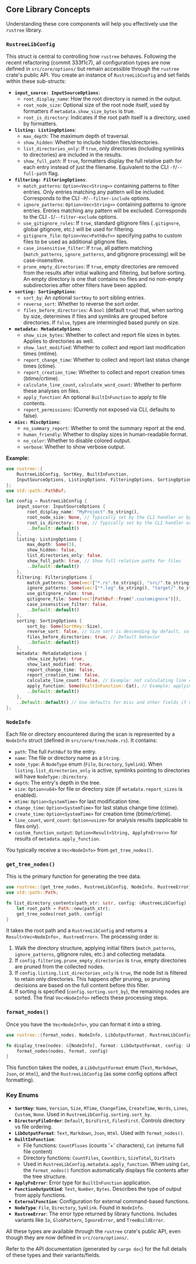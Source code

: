 ## Core Library Concepts

Understanding these core components will help you effectively use the `rustree` library.

### `RustreeLibConfig`

This struct is central to controlling how `rustree` behaves. Following the recent refactoring (commit 333f1c7), all configuration types are now defined in `src/core/options/` but remain accessible through the `rustree` crate's public API. You create an instance of `RustreeLibConfig` and set fields within these sub-structs:

- **`input_source: InputSourceOptions`**:
  - `root_display_name`: How the root directory is named in the output.
  - `root_node_size`: Optional size of the root node itself, used by formatters if `metadata.show_size_bytes` is true.
  - `root_is_directory`: Indicates if the root path itself is a directory, used by formatters.
- **`listing: ListingOptions`**:
  - `max_depth`: The maximum depth of traversal.
  - `show_hidden`: Whether to include hidden files/directories.
  - `list_directories_only`: If `true`, only directories (including symlinks to directories) are included in the results.
  - `show_full_path`: If `true`, formatters display the full relative path for each entry instead of just the filename. Equivalent to the CLI `-f`/`--full-path` flag.
- **`filtering: FilteringOptions`**:
  - `match_patterns`: `Option<Vec<String>>` containing patterns to filter entries. Only entries matching any pattern will be included. Corresponds to the CLI `-P`/`--filter-include` options.
  - `ignore_patterns`: `Option<Vec<String>>` containing patterns to ignore entries. Entries matching any pattern will be excluded. Corresponds to the CLI `-I`/`--filter-exclude` options.
  - `use_gitignore_rules`: If `true`, standard gitignore files (`.gitignore`, global gitignore, etc.) will be used for filtering.
  - `gitignore_file`: `Option<Vec<PathBuf>>` specifying paths to custom files to be used as additional gitignore files.
  - `case_insensitive_filter`: If `true`, all pattern matching (`match_patterns`, `ignore_patterns`, and gitignore processing) will be case-insensitive.
  - `prune_empty_directories`: If `true`, empty directories are removed from the results after initial walking and filtering, but before sorting. An empty directory is one that contains no files and no non-empty subdirectories after other filters have been applied.
- **`sorting: SortingOptions`**:
  - `sort_by`: An optional `SortKey` to sort sibling entries.
  - `reverse_sort`: Whether to reverse the sort order.
  - `files_before_directories`: A `bool` (default `true`) that, when sorting by size, determines if files and symlinks are grouped before directories. If `false`, types are intermingled based purely on size.
- **`metadata: MetadataOptions`**:
  - `show_size_bytes`: Whether to collect and report file sizes in bytes. Applies to directories as well.
  - `show_last_modified`: Whether to collect and report last modification times (mtime).
  - `report_change_time`: Whether to collect and report last status change times (ctime).
  - `report_creation_time`: Whether to collect and report creation times (btime/crtime).
  - `calculate_line_count`, `calculate_word_count`: Whether to perform these analyses on files.
  - `apply_function`: An optional `BuiltInFunction` to apply to file contents.
  - `report_permissions`: (Currently not exposed via CLI, defaults to false).
- **`misc: MiscOptions`**:
  - `no_summary_report`: Whether to omit the summary report at the end.
  - `human_friendly`: Whether to display sizes in human-readable format.
  - `no_color`: Whether to disable colored output.
  - `verbose`: Whether to show verbose output.

**Example:**

```rust
use rustree::{
    RustreeLibConfig, SortKey, BuiltInFunction,
    InputSourceOptions, ListingOptions, FilteringOptions, SortingOptions, MetadataOptions,
};
use std::path::PathBuf;

let config = RustreeLibConfig {
    input_source: InputSourceOptions {
        root_display_name: "MyProject".to_string(),
        root_node_size: None, // Typically set by the CLI handler or by checking metadata
        root_is_directory: true, // Typically set by the CLI handler or by checking metadata
        ..Default::default()
    },
    listing: ListingOptions {
        max_depth: Some(3),
        show_hidden: false,
        list_directories_only: false,
        show_full_path: true, // Show full relative paths for files
        ..Default::default()
    },
    filtering: FilteringOptions {
        match_patterns: Some(vec!["*.rs".to_string(), "src/".to_string()]), // Example -P patterns
        ignore_patterns: Some(vec!["*.log".to_string(), "target/".to_string()]), // Example -I patterns
        use_gitignore_rules: true,
        gitignore_file: Some(vec![PathBuf::from(".customignore")]),
        case_insensitive_filter: false,
        ..Default::default()
    },
    sorting: SortingOptions {
        sort_by: Some(SortKey::Size),
        reverse_sort: false, // Size sort is descending by default, so false means largest first.
        files_before_directories: true, // Default behavior
        ..Default::default()
    },
    metadata: MetadataOptions {
        show_size_bytes: true,
        show_last_modified: true,
        report_change_time: false,
        report_creation_time: false,
        calculate_line_count: false, // Example: not calculating line count
        apply_function: Some(BuiltInFunction::Cat), // Example: applying cat function to display file contents
        ..Default::default()
    },
    ..Default::default() // Use defaults for misc and other fields if not specified
};
```

### `NodeInfo`

Each file or directory encountered during the scan is represented by a `NodeInfo` struct (defined in `src/core/tree/node.rs`). It contains:

- `path`: The full `PathBuf` to the entry.
- `name`: The file or directory name as a `String`.
- `node_type`: A `NodeType` enum (`File`, `Directory`, `Symlink`). When `listing.list_directories_only` is active, symlinks pointing to directories will have `NodeType::Directory`.
- `depth`: The entry's depth in the tree.
- `size`: `Option<u64>` for file or directory size (if `metadata.report_sizes` is enabled).
- `mtime`: `Option<SystemTime>` for last modification time.
- `change_time`: `Option<SystemTime>` for last status change time (ctime).
- `create_time`: `Option<SystemTime>` for creation time (btime/crtime).
- `line_count`, `word_count`: `Option<usize>` for analysis results (applicable to files only).
- `custom_function_output`: `Option<Result<String, ApplyFnError>>` for results of `metadata.apply_function`.

You typically receive a `Vec<NodeInfo>` from `get_tree_nodes()`.

### `get_tree_nodes()`

This is the primary function for generating the tree data.

```rust
use rustree::{get_tree_nodes, RustreeLibConfig, NodeInfo, RustreeError};
use std::path::Path;

fn list_directory_contents(path_str: &str, config: &RustreeLibConfig) -> Result<Vec<NodeInfo>, RustreeError> {
    let root_path = Path::new(path_str);
    get_tree_nodes(root_path, config)
}
```

It takes the root path and a `RustreeLibConfig` and returns a `Result<Vec<NodeInfo>, RustreeError>`.
The processing order is:
1. Walk the directory structure, applying initial filters (`match_patterns`, `ignore_patterns`, gitignore rules, etc.) and collecting metadata.
2. If `config.filtering.prune_empty_directories` is `true`, empty directories are pruned from the collected nodes.
3. If `config.listing.list_directories_only` is `true`, the node list is filtered to retain only directories. This happens *after* pruning, so pruning decisions are based on the full content before this filter.
4. If sorting is specified (`config.sorting.sort_by`), the remaining nodes are sorted.
The final `Vec<NodeInfo>` reflects these processing steps.

### `format_nodes()`

Once you have the `Vec<NodeInfo>`, you can format it into a string.

```rust
use rustree::{format_nodes, NodeInfo, LibOutputFormat, RustreeLibConfig, RustreeError};

fn display_tree(nodes: &[NodeInfo], format: LibOutputFormat, config: &RustreeLibConfig) -> Result<String, RustreeError> {
    format_nodes(nodes, format, config)
}
```

This function takes the nodes, a `LibOutputFormat` enum (`Text`, `Markdown`, `Json`, or `Html`), and the `RustreeLibConfig` (as some config options affect formatting).

### Key Enums

- **`SortKey`**: `Name`, `Version`, `Size`, `MTime`, `ChangeTime`, `CreateTime`, `Words`, `Lines`, `Custom`, `None`. Used in `RustreeLibConfig.sorting.sort_by`.
- **`DirectoryFileOrder`**: `Default`, `DirsFirst`, `FilesFirst`. Controls directory vs file ordering.
- **`LibOutputFormat`**: `Text`, `Markdown`, `Json`, `Html`. Used with `format_nodes()`.
- **`BuiltInFunction`**: 
  - File functions: `CountPluses` (counts '+' characters), `Cat` (returns full file content)
  - Directory functions: `CountFiles`, `CountDirs`, `SizeTotal`, `DirStats`
  - Used in `RustreeLibConfig.metadata.apply_function`. When using `Cat`, the `format_nodes()` function automatically displays file contents after the tree structure.
- **`ApplyFnError`**: Error type for `BuiltInFunction` application.
- **`FunctionOutputKind`**: `Text`, `Number`, `Bytes`. Describes the type of output from apply functions.
- **`ExternalFunction`**: Configuration for external command-based functions.
- **`NodeType`**: `File`, `Directory`, `Symlink`. Found in `NodeInfo`.
- **`RustreeError`**: The error type returned by library functions. Includes variants like `Io`, `GlobPattern`, `IgnoreError`, and `TreeBuildError`.

All these types are available through the `rustree` crate's public API, even though they are now defined in `src/core/options/`.

Refer to the API documentation (generated by `cargo doc`) for the full details of these types and their variants/fields.